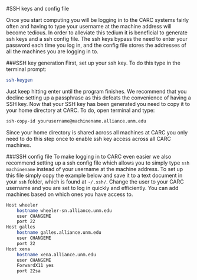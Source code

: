 #SSH keys and config file

Once you start computing you will be logging in to the CARC systems fairly often and having to type your username at the machine address will become tedious. In order to alleviate this tedium it is beneficial to generate ssh keys and a ssh config file. The ssh keys bypass the need to enter your password each time you log in, and the config file stores the addresses of all the machines you are logging in to. 

###SSH key generation
First, set up your ssh key. To do this type in the terminal prompt:

```bash
ssh-keygen
```
Just keep hitting enter until the program finishes. We recommend that you decline setting up a passphrase as this defeats the convenience of having a SSH key. Now that your SSH key has been generated you need to copy it to your home directory at CARC. To do, open terminal and type:

```bash
ssh-copy-id yourusername@machinename.alliance.unm.edu
```
Since your home directory is shared across all machines at CARC you only need to do this step once to enable ssh key access across all CARC machines. 

###SSH config file
To make logging in to CARC even easier we also recommend setting up a ssh config file which allows you to simply type `ssh machinename` instead of your username at the machine address. To set up this file simply copy the example below and save it to a text document in your `ssh` folder, which is found at `~/.ssh/`. Change the user to your CARC username and you are set to log in quickly and efficiently. You can add machines based on which ones you have access to. 

```bash
Host wheeler
    hostname wheeler-sn.alliance.unm.edu
    user CHANGEME
    port 22
Host galles
    hostname galles.alliance.unm.edu
    user CHANGEME
    port 22
Host xena
    hostname xena.alliance.unm.edu
    user CHANGEME
    ForwardX11 yes
    port 22sa
```


